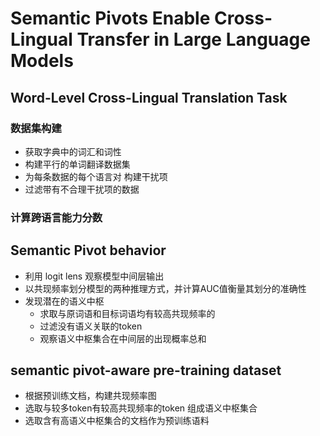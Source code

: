 # Semantic Pivots Enable Cross-Lingual Transfer in Large Language Models 	
## Word-Level Cross-Lingual Translation Task
### 数据集构建
- 获取字典中的词汇和词性
- 构建平行的单词翻译数据集
- 为每条数据的每个语言对 构建干扰项
- 过滤带有不合理干扰项的数据
### 计算跨语言能力分数
## Semantic Pivot behavior
- 利用 logit lens 观察模型中间层输出
- 以共现频率划分模型的两种推理方式，并计算AUC值衡量其划分的准确性
- 发现潜在的语义中枢
  - 求取与原词语和目标词语均有较高共现频率的
  - 过滤没有语义关联的token
  - 观察语义中枢集合在中间层的出现概率总和

## semantic pivot-aware pre-training dataset
- 根据预训练文档，构建共现频率图
- 选取与较多token有较高共现频率的token 组成语义中枢集合
- 选取含有高语义中枢集合的文档作为预训练语料
